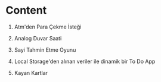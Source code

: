 # Content
1. Atm'den Para Çekme İsteği

2. Analog Duvar Saati

3. Sayi Tahmin Etme Oyunu 

4. Local Storage'den alınan veriler ile dinamik bir To Do App

5. Kayan Kartlar
